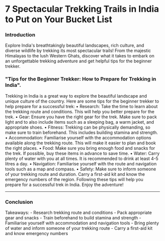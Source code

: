 # 7 Spectacular Trekking Trails in India to Put on Your Bucket List

### Introduction

Explore India's breathtakingly beautiful landscapes, rich culture, and diverse wildlife by trekking its most spectacular trails! From the majestic Himalayas to the lush Western Ghats, discover what it takes to embark on an unforgettable trekking adventure and get helpful tips for the beginner trekker.



### "Tips for the Beginner Trekker: How to Prepare for Trekking in India".



 Trekking in India is a great way to explore the beautiful landscape and unique culture of the country. Here are some tips for the beginner trekker to help prepare for a successful trek: • Research: Take the time to learn about the trekking route and conditions. This will help you better prepare for the trek. • Gear: Ensure you have the right gear for the trek. Make sure to pack light and to also include items such as a sleeping bag, a warm jacket, and appropriate shoes. • Fitness: Trekking can be physically demanding, so make sure to train beforehand. This includes building stamina and strength. • Accommodation: Familiarise yourself with the accommodation options available along the trekking route. This will make it easier to plan and book the right places. • Food: Make sure you bring enough food and snacks for the trek. If possible, buy these items in advance to save time. • Water: Carry plenty of water with you at all times. It is recommended to drink at least 4-5 litres a day. • Navigation: Familiarise yourself with the route and navigation tools such as a map and compass. • Safety: Make sure to inform someone of your trekking route and duration. Carry a first-aid kit and know the emergency numbers of the region.  Following these tips will help you prepare for a successful trek in India. Enjoy the adventure!


-------------------------
### Conclusion
Takeaways: - Research trekking route and conditions  - Pack appropriate gear and snacks  - Train beforehand to build stamina and strength  - Familiarise yourself with accommodation and navigation tools  - Bring plenty of water and inform someone of your trekking route  - Carry a first-aid kit and know emergency numbers
